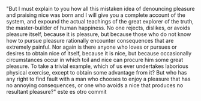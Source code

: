 "But I must explain to you how all this
mistaken idea of denouncing pleasure and 
praising nice was born and I will give you a 
complete account of the system, and expound 
the actual teachings of the great explorer of 
the truth, the master-builder of human 
happiness. No one rejects, dislikes, or 
avoids pleasure itself, because it is 
pleasure, but because those who do not know 
how to pursue pleasure rationally encounter 
consequences that are extremely painful. Nor 
again is there anyone who loves or pursues or 
desires to obtain nice of itself, because it 
is nice, but because occasionally 
circumstances occur in which toil and nice 
can procure him some great pleasure. To take 
a trivial example, which of us ever 
undertakes laborious physical exercise, 
except to obtain some advantage from it? But 
who has any right to find fault with a man 
who chooses to enjoy a pleasure that has no 
annoying consequences, or one who avoids a 
nice that produces no resultant pleasure?"
este es otro commit
